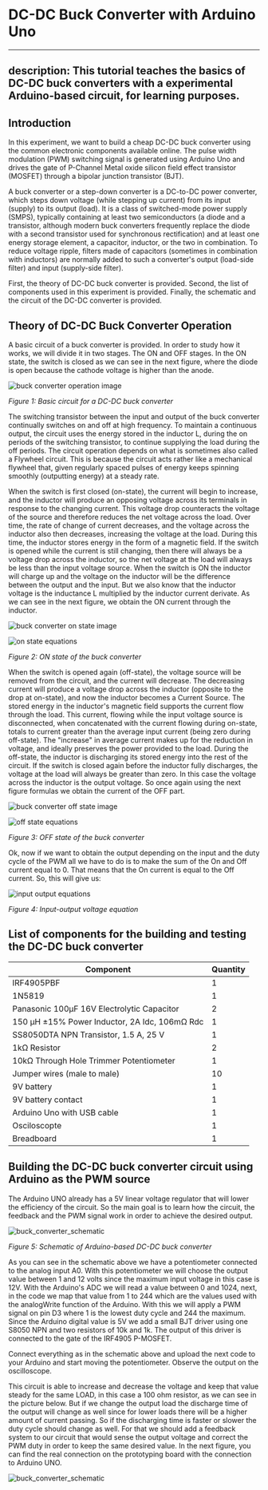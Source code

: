 # DC-DC Buck Converter with Arduino Uno

---
description: This tutorial teaches the basics of DC-DC buck converters with a experimental Arduino-based circuit, for learning purposes.
---

## Introduction
In this experiment, we want to build a cheap DC-DC buck converter using the common electronic components available online. The pulse width modulation (PWM) switching signal is generated using Arduino Uno and drives the gate of P-Channel Metal oxide silicon field effect transistor (MOSFET) through a bipolar junction transistor (BJT).

A buck converter or a step-down converter is a DC-to-DC power converter, which steps down voltage (while stepping up current) from its input (supply) to its output (load). It is a class of switched-mode power supply (SMPS), typically containing at least two semiconductors (a diode and a transistor, although modern buck converters frequently replace the diode with a second transistor used for synchronous rectification) and at least one energy storage element, a capacitor, inductor, or the two in combination. To reduce voltage ripple, filters made of capacitors (sometimes in combination with inductors) are normally added to such a converter's output (load-side filter) and input (supply-side filter). 

First, the theory of DC-DC buck converter is provided. Second, the list of components used in this experiment is provided. Finally, the schematic and the circuit of the DC-DC converter is provided.

## Theory of DC-DC Buck Converter Operation
A basic circuit of a buck converter is provided. In order to study how it works, we will divide it in two stages. The ON and OFF stages. In the ON state, the switch is closed as we can see in the next figure, where the diode is open because the cathode voltage is higher than the anode. 

![buck converter operation image](images/buck_converter_operation.png)

*Figure 1: Basic circuit for a DC-DC buck converter*

The switching transistor between the input and output of the buck converter continually switches on and off at high frequency. To maintain a continuous output, the circuit uses the energy stored in the inductor L, during the on periods of the switching transistor, to continue supplying the load during the off periods. The circuit operation depends on what is sometimes also called a Flywheel circuit. This is because the circuit acts rather like a mechanical flywheel that, given regularly spaced pulses of energy keeps spinning smoothly (outputting energy) at a steady rate.

When the switch is first closed (on-state), the current will begin to increase, and the inductor will produce an opposing voltage across its terminals in response to the changing current. This voltage drop counteracts the voltage of the source and therefore reduces the net voltage across the load. Over time, the rate of change of current decreases, and the voltage across the inductor also then decreases, increasing the voltage at the load. During this time, the inductor stores energy in the form of a magnetic field. If the switch is opened while the current is still changing, then there will always be a voltage drop across the inductor, so the net voltage at the load will always be less than the input voltage source. When the switch is ON the inductor will charge up and the voltage on the inductor will be the difference between the output and the input. But we also know that the inductor voltage is the inductance L multiplied by the inductor current derivate. As we can see in the next figure, we obtain the ON current through the inductor. 

![buck converter on state image](images/buck_converter_on_state.gif)

![on state equations](images/on_state_equations.png)

*Figure 2: ON state of the buck converter*

When the switch is opened again (off-state), the voltage source will be removed from the circuit, and the current will decrease. The decreasing current will produce a voltage drop across the inductor (opposite to the drop at on-state), and now the inductor becomes a Current Source. The stored energy in the inductor's magnetic field supports the current flow through the load. This current, flowing while the input voltage source is disconnected, when concatenated with the current flowing during on-state, totals to current greater than the average input current (being zero during off-state). The "increase" in average current makes up for the reduction in voltage, and ideally preserves the power provided to the load. During the off-state, the inductor is discharging its stored energy into the rest of the circuit. If the switch is closed again before the inductor fully discharges, the voltage at the load will always be greater than zero. In this case the voltage across the inductor is the output voltage. So once again using the next figure formulas we obtain the current of the OFF part.

![buck converter off state image](images/buck_converter_off_state.gif)

![off state equations](images/off_state_equations.png)

*Figure 3: OFF state of the buck converter*

Ok, now if we want to obtain the output depending on the input and the duty cycle of the PWM all we have to do is to make the sum of the On and Off current equal to 0. That means that the On current is equal to the Off current. So, this will give us: 

![input output equations](images/input_output_equation.png)

*Figure 4: Input-output voltage equation*

## List of components for the building and testing the DC-DC buck converter

| Component   | Quantity    |
| ----------- | ----------- |
| IRF4905PBF  | 1 |
| 1N5819      | 1 |
| Panasonic 100μF 16V Electrolytic Capacitor| 2 |
| 150 μH ±15% Power Inductor, 2A Idc, 106mΩ Rdc | 1 |
| SS8050DTA NPN Transistor, 1.5 A, 25 V | 1 |
| 1kΩ Resistor | 2 |
| 10kΩ Through Hole Trimmer Potentiometer | 1 |
| Jumper wires (male to male) | 10 |
| 9V battery | 1 |
| 9V battery contact | 1 |
| Arduino Uno with USB cable | 1 |
| Osciloscopte | 1 |
| Breadboard | 1 |

## Building the DC-DC buck converter circuit using Arduino as the PWM source

The Arduino UNO already has a 5V linear voltage regulator that will lower the efficiency of the circuit. So the main goal is to learn how the circuit, the feedback and the PWM signal work in order to achieve the desired output.

![buck_converter_schematic](images/buck_converter_schematic.png)

*Figure 5: Schematic of Arduino-based DC-DC buck converter*

As you can see in the schematic above we have a potentiometer connected to the analog input A0. With this potentiometer we will choose the output value between 1 and 12 volts since the maximum input voltage in this case is 12V. With the Arduino's ADC we will read a value between 0 and 1024, next, in the code we map that value from 1 to 244 which are the values used with the analogWrite function of the Arduino. With this we will apply a PWM signal on pin D3 where 1 is the lowest duty cycle and 244 the maximum. Since the Arduino digital value is 5V we add a small BJT driver using one S8050 NPN and two resistors of 10k and 1k. The output of this driver is connected to the gate of the IRF4905 P-MOSFET.  
 
Connect everything as in the schematic above and upload the next code to your Arduino and start moving the potentiometer. Observe the output on the oscilloscope.

This circuit is able to increase and decrease the voltage and keep that value steady for the same LOAD, in this case a 100 ohm resistor, as we can see in the picture below. But if we change the output load the discharge time of the output will change as well since for lower loads there will be a higher amount of current passing. So if the discharging time is faster or slower the duty cycle should change as well. For that we should add a feedback system to our circuit that would sense the output voltage and correct the PWM duty in order to keep the same desired value. In the next figure, you can find the real connection on the prototyping board with the connection to Arduino UNO. 

![buck_converter_schematic](images/breadboard_image_buck_converter.png)